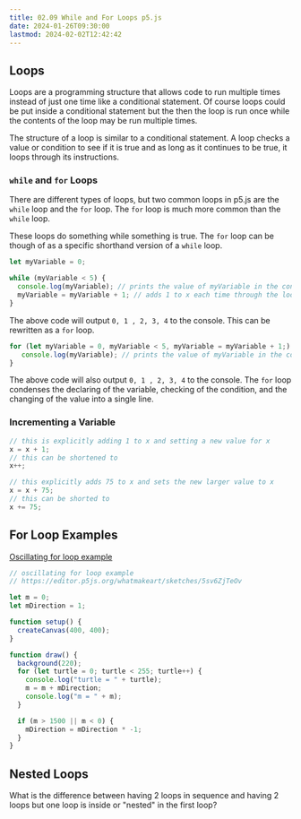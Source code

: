 ```yaml
---
title: 02.09 While and For Loops p5.js
date: 2024-01-26T09:30:00
lastmod: 2024-02-02T12:42:42
---
```


## Loops

Loops are a programming structure that allows code to run multiple times instead of just one time like a conditional statement. Of course loops could be put inside a conditional statement but the then the loop is run once while the contents of the loop may be run multiple times.

The structure of a loop is similar to a conditional statement. A loop checks a value or condition to see if it is true and as long as it continues to be true, it loops through its instructions.

### `while` and `for` Loops

There are different types of loops, but two common loops in p5.js are the `while` loop and the `for` loop. The `for` loop is much more common than the `while` loop.

These loops do something while something is true. The `for` loop can be though of as a specific shorthand version of a `while` loop.

```javascript
let myVariable = 0;

while (myVariable < 5) {
  console.log(myVariable); // prints the value of myVariable in the console
  myVariable = myVariable + 1; // adds 1 to x each time through the loop
}
```

The above code will output `0, 1 , 2, 3, 4` to the console. This can be rewritten as a `for` loop.

```javascript
for (let myVariable = 0, myVariable < 5, myVariable = myVariable + 1;) {
   console.log(myVariable); // prints the value of myVariable in the console
}
```

The above code will also output `0, 1 , 2, 3, 4` to the console. The `for` loop condenses the declaring of the variable, checking of the condition, and the changing of the value into a single line.

### Incrementing a Variable

```javascript
// this is explicitly adding 1 to x and setting a new value for x
x = x + 1;
// this can be shortened to
x++;

// this explicitly adds 75 to x and sets the new larger value to x
x = x + 75;
// this can be shorted to
x += 75;
```

## For Loop Examples

[Oscillating for loop example](https://editor.p5js.org/whatmakeart/sketches/5sv6ZjTeOv)

```js
// oscillating for loop example
// https://editor.p5js.org/whatmakeart/sketches/5sv6ZjTeOv

let m = 0;
let mDirection = 1;

function setup() {
  createCanvas(400, 400);
}

function draw() {
  background(220);
  for (let turtle = 0; turtle < 255; turtle++) {
    console.log("turtle = " + turtle);
    m = m + mDirection;
    console.log("m = " + m);
  }

  if (m > 1500 || m < 0) {
    mDirection = mDirection * -1;
  }
}
```

## Nested Loops

What is the difference between having 2 loops in sequence and having 2 loops but one loop is inside or "nested" in the first loop?
